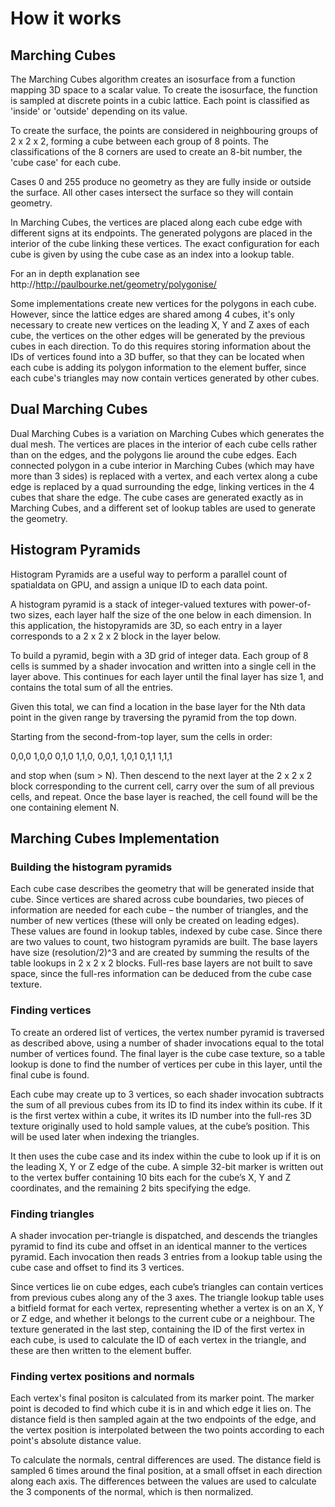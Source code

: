 # How it works

## Marching Cubes

The Marching Cubes algorithm creates an isosurface from a function mapping 3D space to a scalar value.
To create the isosurface, the function is sampled at discrete points in a cubic lattice.
Each point is classified as 'inside' or 'outside' depending on its value.

To create the surface, the points are considered in neighbouring groups of 2 x 2 x 2, forming a cube
between each group of 8 points. 
The classifications of the 8 corners are used to create an 8-bit number, the 'cube case' for each cube.

Cases 0 and 255 produce no geometry as they are fully inside or outside the surface.
All other cases intersect the surface so they will contain geometry.

In Marching Cubes, the vertices are placed along each cube edge with different signs at its endpoints.
The generated polygons are placed in the interior of the cube linking these vertices.
The exact configuration for each cube is given by using the cube case as an index into a lookup table.

For an in depth explanation see http://http://paulbourke.net/geometry/polygonise/

Some implementations create new vertices for the polygons in each cube. However, since the lattice edges 
are shared among 4 cubes, it's only necessary to create new vertices on the leading X, Y and Z axes of 
each cube, the vertices on the other edges will be generated by the previous cubes in each direction.
To do this requires storing information about the IDs of vertices found into a 3D buffer, so that they can
be located when each cube is adding its polygon information to the element buffer, since each cube's triangles 
may now contain vertices generated by other cubes. 

## Dual Marching Cubes

Dual Marching Cubes is a variation on Marching Cubes which generates the dual mesh. 
The vertices are places in the interior of each cube cells rather than on the edges, and the polygons lie
around the cube edges.
Each connected polygon in a cube interior in Marching Cubes (which may have more than 3 sides) is replaced
with a vertex, and each vertex along a cube edge is replaced by a quad surrounding the edge, linking vertices 
in the 4 cubes that share the edge.
The cube cases are generated exactly as in Marching Cubes, and a different set of lookup tables are used to
generate the geometry.

## Histogram Pyramids

Histogram Pyramids are a useful way to perform a parallel count of spatialdata on GPU, and assign a unique ID 
to each data point.

A histogram pyramid is a stack of integer-valued textures with power-of-two sizes, each layer half the size 
of the one below in each dimension. In this application, the histopyramids are 3D, so each entry in a layer 
corresponds to a 2 x 2 x 2 block in the layer below. 

To build a pyramid, begin with a 3D grid of integer data. Each group of 8 cells is summed by a shader invocation 
and written into a single cell in the layer above. This continues for each layer until the final layer has size 1, 
and contains the total sum of all the entries.

Given this total, we can find a location in the base layer for the Nth data point in the given range by traversing 
the pyramid from the top down. 

Starting from the second-from-top layer, sum the cells in order:

0,0,0   1,0,0   0,1,0   1,1,0,   0,0,1,   1,0,1   0,1,1   1,1,1     

and stop when (sum > N). Then descend to the next layer at the 2 x 2 x 2 block corresponding to the current cell,
carry over the sum of all previous cells, and repeat. 
Once the base layer is reached, the cell found will be the one containing element N.

## Marching Cubes Implementation

### Building the histogram pyramids
Each cube case describes the geometry that will be generated inside that cube. Since vertices are shared across cube 
boundaries, two pieces of information are needed for each cube – the number of triangles, and the number of new vertices 
(these will only be created on leading edges). These values are found in lookup tables, indexed by cube case. 
Since there are two values to count, two histogram pyramids are built. The base layers have size (resolution/2)^3 and are 
created by summing the results of the table lookups in 2 x 2 x 2 blocks. Full-res base layers are not built to save space, 
since the full-res information can be deduced from the cube case texture.

### Finding vertices
To create an ordered list of vertices, the vertex number pyramid is traversed as described above, using a number of shader 
invocations equal to the total number of vertices found. The final layer is the cube case texture, so a table lookup is done 
to find the number of vertices per cube in this layer, until the final cube is found.

Each cube may create up to 3 vertices, so each shader invocation subtracts the sum of all previous cubes from its ID to find 
its index within its cube. 
If it is the first vertex within a cube, it writes its ID number into the full-res 3D texture originally used to hold sample 
values, at the cube’s position. This will be used later when indexing the triangles. 

It then uses the cube case and its index within the cube to look up if it is on the leading X, Y or Z edge of the cube. 
A simple 32-bit marker is written out to the vertex buffer containing 10 bits each for the cube’s X, Y and Z coordinates, 
and the remaining 2 bits specifying the edge.

### Finding triangles
A shader invocation per-triangle is dispatched, and descends the triangles pyramid to find its cube and offset in an identical 
manner to the vertices pyramid. Each invocation then reads 3 entries from a lookup table using the cube case and offset to find 
its 3 vertices. 

Since vertices lie on cube edges, each cube’s triangles can contain vertices from previous cubes along any of the 3 axes. 
The triangle lookup table uses a bitfield format for each vertex, representing whether a vertex is on an X, Y or Z edge, 
and whether it belongs to the current cube or a neighbour. The texture generated in the last step, containing the ID of the first
vertex in each cube, is used to calculate the ID of each vertex in the triangle, and these are then written to the element buffer.

### Finding vertex positions and normals
Each vertex's final positon is calculated from its marker point. The marker point is decoded to find which cube it is in and which edge it 
lies on. The distance field is then sampled again at the two endpoints of the edge, and the vertex position is interpolated between
the two points according to each point's absolute distance value.

To calculate the normals, central differences are used. The distance field is sampled 6 times around the final position, at a small
offset in each direction along each axis. The differences between the values are used to calculate the 3 components of the normal, 
which is then normalized.
